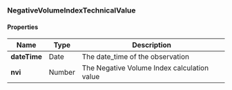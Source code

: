 
[//]: # (CLASS:NegativeVolumeIndexTechnicalValue)

[//]: # (KIND:object)

### NegativeVolumeIndexTechnicalValue

#### Properties

[//]: # (START_DEFINITION)

Name | Type | Description
------------ | ------------- | -------------
**dateTime** | Date | The date_time of the observation &nbsp;
**nvi** | Number | The Negative Volume Index calculation value &nbsp;

[//]: # (END_DEFINITION)





